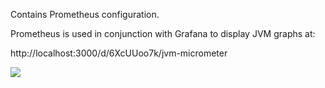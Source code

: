 Contains Prometheus configuration.

Prometheus is used in conjunction with Grafana to display JVM graphs at:

http://localhost:3000/d/6XcUUoo7k/jvm-micrometer

![](../img/jvm-micrometer.jpg)
